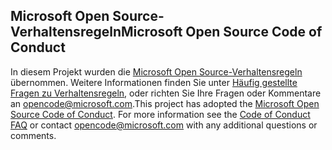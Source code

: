 ## <a name="microsoft-open-source-code-of-conduct"></a><span data-ttu-id="1b3fb-101">Microsoft Open Source-Verhaltensregeln</span><span class="sxs-lookup"><span data-stu-id="1b3fb-101">Microsoft Open Source Code of Conduct</span></span>
<span data-ttu-id="1b3fb-p101">In diesem Projekt wurden die [Microsoft Open Source-Verhaltensregeln](https://opensource.microsoft.com/codeofconduct/) übernommen. Weitere Informationen finden Sie unter [Häufig gestellte Fragen zu Verhaltensregeln](https://opensource.microsoft.com/codeofconduct/faq/), oder richten Sie Ihre Fragen oder Kommentare an [opencode@microsoft.com](mailto:opencode@microsoft.com).</span><span class="sxs-lookup"><span data-stu-id="1b3fb-p101">This project has adopted the [Microsoft Open Source Code of Conduct](https://opensource.microsoft.com/codeofconduct/). For more information see the [Code of Conduct FAQ](https://opensource.microsoft.com/codeofconduct/faq/) or contact [opencode@microsoft.com](mailto:opencode@microsoft.com) with any additional questions or comments.</span></span>